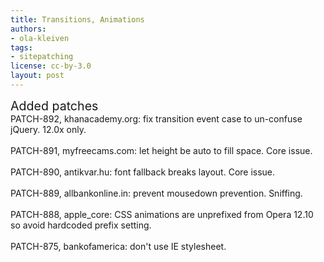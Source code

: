 ```yaml
---
title: Transitions, Animations
authors:
- ola-kleiven
tags:
- sitepatching
license: cc-by-3.0
layout: post
---
```


<span style="font-size: 140%">Added patches</span><br/>PATCH-892, khanacademy.org: fix transition event case to un-confuse jQuery. 12.0x only.<br/><br/>PATCH-891, myfreecams.com: let height be auto to fill space. Core issue.<br/><br/>PATCH-890, antikvar.hu: font fallback breaks layout. Core issue.<br/><br/>PATCH-889, allbankonline.in: prevent mousedown prevention. Sniffing.<br/><br/>PATCH-888, apple_core: CSS animations are unprefixed from Opera 12.10 so avoid hardcoded prefix setting.<br/><br/>PATCH-875, bankofamerica: don&#39;t use IE stylesheet.
